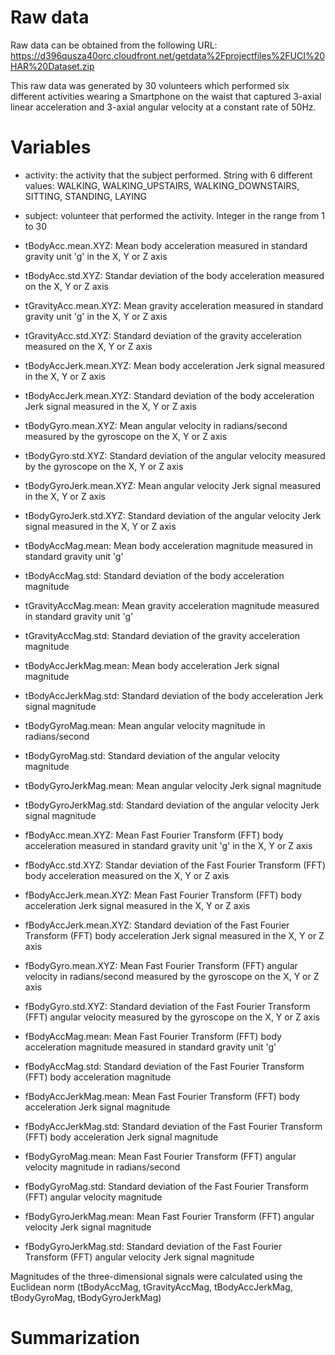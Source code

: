 Raw data
========

Raw data can be obtained from the following URL:
    https://d396qusza40orc.cloudfront.net/getdata%2Fprojectfiles%2FUCI%20HAR%20Dataset.zip

This raw data was generated by 30 volunteers which performed six different activities wearing a Smartphone on the waist that captured 3-axial linear acceleration and 3-axial angular velocity at a constant rate of 50Hz.


Variables
=========

* activity: the activity that the subject performed. String with 6 different values: WALKING, WALKING_UPSTAIRS, WALKING_DOWNSTAIRS, SITTING, STANDING, LAYING

* subject: volunteer that performed the activity. Integer in the range from 1 to 30

* tBodyAcc.mean.XYZ: Mean body acceleration measured in standard gravity unit 'g' in the X, Y or Z axis

* tBodyAcc.std.XYZ: Standar deviation of the body acceleration measured on the X, Y or Z axis

* tGravityAcc.mean.XYZ: Mean gravity acceleration measured in standard gravity unit 'g' in the X, Y or Z axis

* tGravityAcc.std.XYZ: Standard deviation of the gravity acceleration measured on the X, Y or Z axis

* tBodyAccJerk.mean.XYZ: Mean body acceleration Jerk signal measured in the X, Y or Z axis

* tBodyAccJerk.mean.XYZ: Standard deviation of the body acceleration Jerk signal measured in the X, Y or Z axis

* tBodyGyro.mean.XYZ: Mean angular velocity in radians/second measured by the gyroscope on the X, Y or Z axis

* tBodyGyro.std.XYZ: Standard deviation of the angular velocity measured by the gyroscope on the X, Y or Z axis

* tBodyGyroJerk.mean.XYZ: Mean angular velocity Jerk signal measured in the X, Y or Z axis

* tBodyGyroJerk.std.XYZ: Standard deviation of the angular velocity Jerk signal measured in the X, Y or Z axis

* tBodyAccMag.mean: Mean body acceleration magnitude measured in standard gravity unit 'g'

* tBodyAccMag.std: Standard deviation of the body acceleration magnitude

* tGravityAccMag.mean: Mean gravity acceleration magnitude measured in standard gravity unit 'g'

* tGravityAccMag.std: Standard deviation of the gravity acceleration magnitude

* tBodyAccJerkMag.mean: Mean body acceleration Jerk signal magnitude

* tBodyAccJerkMag.std: Standard deviation of the body acceleration Jerk signal magnitude

* tBodyGyroMag.mean: Mean angular velocity magnitude in radians/second

* tBodyGyroMag.std: Standard deviation of the angular velocity magnitude

* tBodyGyroJerkMag.mean: Mean angular velocity Jerk signal magnitude

* tBodyGyroJerkMag.std: Standard deviation of the angular velocity Jerk signal magnitude

* fBodyAcc.mean.XYZ: Mean Fast Fourier Transform (FFT) body acceleration measured in standard gravity unit 'g' in the X, Y or Z axis

* fBodyAcc.std.XYZ: Standar deviation of the Fast Fourier Transform (FFT) body acceleration measured on the X, Y or Z axis

* fBodyAccJerk.mean.XYZ: Mean Fast Fourier Transform (FFT) body acceleration Jerk signal measured in the X, Y or Z axis

* fBodyAccJerk.mean.XYZ: Standard deviation of the Fast Fourier Transform (FFT) body acceleration Jerk signal measured in the X, Y or Z axis

* fBodyGyro.mean.XYZ: Mean Fast Fourier Transform (FFT) angular velocity in radians/second measured by the gyroscope on the X, Y or Z axis

* fBodyGyro.std.XYZ: Standard deviation of the Fast Fourier Transform (FFT) angular velocity measured by the gyroscope on the X, Y or Z axis

* fBodyAccMag.mean: Mean Fast Fourier Transform (FFT) body acceleration magnitude measured in standard gravity unit 'g'

* fBodyAccMag.std: Standard deviation of the Fast Fourier Transform (FFT) body acceleration magnitude

* fBodyAccJerkMag.mean: Mean Fast Fourier Transform (FFT) body acceleration Jerk signal magnitude

* fBodyAccJerkMag.std: Standard deviation of the Fast Fourier Transform (FFT) body acceleration Jerk signal magnitude

* fBodyGyroMag.mean: Mean Fast Fourier Transform (FFT) angular velocity magnitude in radians/second

* fBodyGyroMag.std: Standard deviation of the Fast Fourier Transform (FFT) angular velocity magnitude

* fBodyGyroJerkMag.mean: Mean Fast Fourier Transform (FFT) angular velocity Jerk signal magnitude

* fBodyGyroJerkMag.std: Standard deviation of the Fast Fourier Transform (FFT) angular velocity Jerk signal magnitude


Magnitudes of the three-dimensional signals were calculated using the Euclidean norm (tBodyAccMag, tGravityAccMag, tBodyAccJerkMag, tBodyGyroMag, tBodyGyroJerkMag)


Summarization
=============
